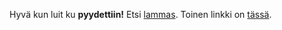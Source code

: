 Hyvä kun luit ku **pyydettiin!** Etsi [lammas](https://fi.wikipedia.org/wiki/Lammas). 
Toinen linkki on [tässä](https://github.com/Masapallo/ensiaskel/blob/master/linkable.md).
